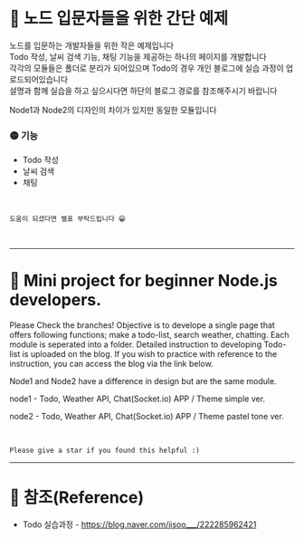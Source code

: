 # 📌 노드 입문자들을 위한 간단 예제

노드를 입문하는 개발자들을 위한 작은 예제입니다  
Todo 작성, 날씨 검색 기능, 채팅 기능을 제공하는 하나의 페이지를 개발합니다  
각각의 모듈들은 폴더로 분리가 되어있으며 Todo의 경우 개인 블로그에 실습 과정이 업로드되어있습니다  
설명과 함께 실습을 하고 싶으시다면 하단의 블로그 경로를 참조해주시기 바랍니다  

Node1과 Node2의 디자인의 차이가 있지만 동일한 모듈입니다
  <br>

### 🟡 기능
* Todo 작성
* 날씨 검색
* 채팅

<br>

`도움이 되셨다면 별표 부탁드립니다 😁`


<br>
  
---  
# 📌 Mini project for beginner Node.js developers.

Please Check the branches!
Objective is to develope a single page that offers following functions; make a todo-list, search weather, chatting.
Each module is seperated into a folder. Detailed instruction to developing Todo-list is uploaded on the blog.
If you wish to practice with reference to the instruction, you can access the blog via the link below.

Node1 and Node2 have a difference in design but are the same module.

node1 -
Todo, Weather API, Chat(Socket.io) APP / Theme simple ver.

node2 - 
Todo, Weather API, Chat(Socket.io) APP / Theme pastel tone ver.


<br>

`Please give a star if you found this helpful :)`

---
# 📌 참조(Reference)
* Todo 실습과정 - https://blog.naver.com/jisoo___/222285962421


